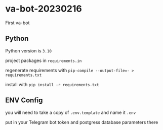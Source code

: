 #  va-bot-20230216
First va-bot 

## Python

Python version is `3.10`

project packages in `requirements.in`

regenerate requirements with `pip-compile --output-file=- > requirements.txt`

install with `pip install -r requirements.txt`   

## ENV Config

you will need to take a copy of `.env.template` and name it `.env`

put in your Telegram bot token and postgress database parameters there
